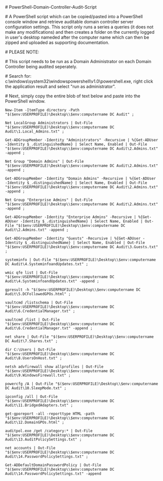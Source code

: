 \# PowerShell-Domain-Controller-Audit-Script

\# A PowerShell script which can be copied/pasted into a PowerShell console window and retrieve auditable domain controller server configuration settings. This script only runs a series a queries (it does not make any modifications) and then creates a folder on the currently logged in user's desktop nameded after the computer name which can then be zipped and uploaded as supporting documentation.

\# PLEASE NOTE:

\# This script needs to be run as a Domain Administrator on each Domain Controller being audited seperately.

\# Search for: c:\windows\system32\windowspowershell\v1.0\powershell.exe, right click the application result and select "run as administrator".

\# Next, simply copy the entire blob of text below and paste into the PowerShell window.

```
New-Item -ItemType directory -Path "$($env:USERPROFILE)\Desktop\\$env:computername DC Audit" ;

Net LocalGroup Administrators | Out-File "$($env:USERPROFILE)\Desktop\\$env:computername DC Audit\1.Local_Admins.txt" ;

Get-ADGroupMember -Identity "Administrators" -Recursive | %{Get-ADUser -Identity $_.distinguishedName} | Select Name, Enabled | Out-File "$($env:USERPROFILE)\Desktop\\$env:computername DC Audit\2.Admins.txt" -append ;

Net Group "Domain Admins" | Out-File "$($env:USERPROFILE)\Desktop\\$env:computername DC Audit\2.Admins.txt" -append ;

Get-ADGroupMember -Identity "Domain Admins" -Recursive | %{Get-ADUser -Identity $_.distinguishedName} | Select Name, Enabled | Out-File "$($env:USERPROFILE)\Desktop\\$env:computername DC Audit\2.Admins.txt" -append ;

Net Group "Enterprise Admins" | Out-File "$($env:USERPROFILE)\Desktop\\$env:computername DC Audit\2.Admins.txt" -append ;

Get-ADGroupMember -Identity "Enterprise Admins" -Recursive | %{Get-ADUser -Identity $_.distinguishedName} | Select Name, Enabled | Out-File "$($env:USERPROFILE)\Desktop\\$env:computername DC Audit\2.Admins.txt" -append ;

Get-ADGroupMember -Identity "Guests" -Recursive | %{Get-ADUser -Identity $_.distinguishedName} | Select Name, Enabled | Out-File "$($env:USERPROFILE)\Desktop\\$env:computername DC Audit\3.Guests.txt" ;

systeminfo | Out-File "$($env:USERPROFILE)\Desktop\\$env:computername DC Audit\4.SysteminfoandUpdates.txt" ;

wmic qfe list | Out-File "$($env:USERPROFILE)\Desktop\\$env:computername DC Audit\4.SysteminfoandUpdates.txt" -append ; 

gpresult -h "$($env:USERPROFILE)\Desktop\\$env:computername DC Audit\5.DCFollowedGPOs.html" ; 

vaultcmd /listschema | Out-File "$($env:USERPROFILE)\Desktop\\$env:computername DC Audit\6.CredentialManager.txt" ; 

vaultcmd /list | Out-File "$($env:USERPROFILE)\Desktop\\$env:computername DC Audit\6.CredentialManager.txt" -append ; 

net share | Out-File "$($env:USERPROFILE)\Desktop\\$env:computername DC Audit\7.Shares.txt" ; 

dir C:\Users | Out-File "$($env:USERPROFILE)\Desktop\\$env:computername DC Audit\8.UsersOnHost.txt" ; 

netsh advfirewall show allprofiles | Out-File "$($env:USERPROFILE)\Desktop\\$env:computername DC Audit\9.WindowsFirewall.txt" ; 

powercfg /A | Out-File "$($env:USERPROFILE)\Desktop\\$env:computername DC Audit\10.SleepMode.txt" ; 

ipconfig /all | Out-File "$($env:USERPROFILE)\Desktop\\$env:computername DC Audit\11.BridgedAdapters.txt" ; 

get-gporeport -all -reporttype HTML -path "$($env:USERPROFILE)\Desktop\\$env:computername DC Audit\12.DomainGPOs.html" ; 

auditpol.exe /get /category:* | Out-File "$($env:USERPROFILE)\Desktop\\$env:computername DC Audit\13.AuditPolicySettings.txt" ; 

net accounts | Out-File "$($env:USERPROFILE)\Desktop\\$env:computername DC Audit\14.PasswordPolicySettings.txt" ; 

Get-ADDefaultDomainPasswordPolicy | Out-File "$($env:USERPROFILE)\Desktop\\$env:computername DC Audit\14.PasswordPolicySettings.txt" -append
```